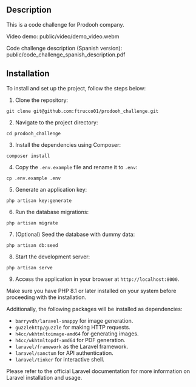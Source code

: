 ## Description
This is a code challenge for Prodooh company.

Video demo: public/video/demo_video.webm

Code challenge description (Spanish version): public/code_challenge_spanish_description.pdf

## Installation

To install and set up the project, follow the steps below:

1. Clone the repository:

```shell
git clone git@github.com:ftrucco01/prodooh_challenge.git
```

2. Navigate to the project directory:

```shell
cd prodooh_challenge
```

3. Install the dependencies using Composer:

```shell
composer install
```

4. Copy the `.env.example` file and rename it to `.env`:

```shell
cp .env.example .env
```

5. Generate an application key:

```shell
php artisan key:generate
```


6. Run the database migrations:

```shell
php artisan migrate
```

7. (Optional) Seed the database with dummy data:

```shell
php artisan db:seed
```

8. Start the development server:

```shell
php artisan serve
```


9. Access the application in your browser at `http://localhost:8000`.

Make sure you have PHP 8.1 or later installed on your system before proceeding with the installation.

Additionally, the following packages will be installed as dependencies:

- `barryvdh/laravel-snappy` for image generation.
- `guzzlehttp/guzzle` for making HTTP requests.
- `h4cc/wkhtmltoimage-amd64` for generating images.
- `h4cc/wkhtmltopdf-amd64` for PDF generation.
- `laravel/framework` as the Laravel framework.
- `laravel/sanctum` for API authentication.
- `laravel/tinker` for interactive shell.

Please refer to the official Laravel documentation for more information on Laravel installation and usage.